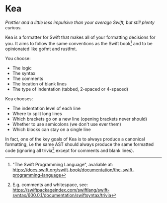 # Kea

*Prettier and a little less impulsive than your average Swift, but still plenty curious.*

Kea is a formatter for Swift that makes all of your formatting decisions for you. It aims to follow the same conventions as the Swift book[^tspl] and to be opinionated like gofmt and rustfmt.

You choose:

- The logic
- The syntax
- The comments
- The location of blank lines
- The type of indentation (tabbed, 2-spaced or 4-spaced)

Kea chooses:

- The indentation level of each line
- Where to split long lines
- Which brackets go on a new line (opening brackets never should)
- Whether to use semicolons (we don't use ever them)
- Which blocks can stay on a single line

In fact, one of the key goals of Kea is to always produce a canonical formatting, i.e the same AST should always produce the same formatted code (ignoring all trivia[^trivia] except for comments and blank lines).

[^tspl]: "The Swift Programming Language", avaliable at: https://docs.swift.org/swift-book/documentation/the-swift-programming-language
[^trivia]: E.g. comments and whitespace, see: https://swiftpackageindex.com/swiftlang/swift-syntax/600.0.1/documentation/swiftsyntax/trivia
